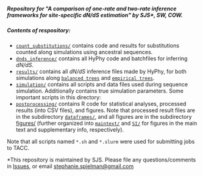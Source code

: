 ##### Repository for "A comparison of one-rate and two-rate inference frameworks for site-specific *dN/dS* estimation" by SJS\*, SW, COW. 

##### Contents of respository:

- [`count_substitutions/`](./count_substitutions/) contains code and results for substitutions counted along simulations using ancestral sequences.
- [`dnds_inference/`](./dnds_inference/) contains all HyPhy code and batchfiles for inferring *dN/dS*.
- [`results/`](./results/) contains all *dN/dS* inference files made by HyPhy, for both simulations along [`balanced trees`](./results/balancedtrees_results/) and [`empirical trees`](./results/realtrees_results/).
- [`simulation/`](./simulation/) contains all scripts and data files used during sequence simulation. Additionally contains true simulation parameters. Some important scripts in this directory:
- [`postprocessing/`](./postprocessing/) contains R code for statistical analyses, processed results (into CSV files), and figures. Note that processed result files are in the subdirectory [`dataframes/`](./postprocessing/dataframes/), and all figures are in the subdirectory [figures/](./postprocessing/figures/) (further organized into [`maintext/`](./postprocessing/figures/maintext/) and [`SI/`](./postprocessing/figures/SI/) for figures in the main text and supplementary info, respectively).

Note that all scripts named ``*.sh`` and ``*.slurm`` were used for submitting jobs to TACC.

\*This repository is maintained by SJS. Please file any questions/comments in [Issues](https://github.com/sjspielman/dnds_1rate_2rate/issues/), or email stephanie.spielman@gmail.com

